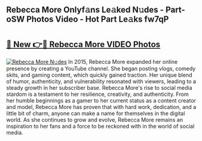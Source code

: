## Rebecca More Onlyf𝚊ns Le𝚊ked N𝚞des - Part-oSW Photos Video - Hot Part Le𝚊ks fw7qP

# <h2><a href="http://ac3762.deff.icu/?id=Rebecca+More">🔗 New 👉🔴 Rebecca More VIDEO Photos</a></h2>

[![Rebecca More N𝚞des](https://i.imgur.com/rIISA9y.gif)](http://ac3762.deff.icu/?id=Rebecca+More)
In 2015, Rebecca More expanded her online presence by creating a YouTube channel. She began posting vlogs, comedy skits, and gaming content, which quickly gained traction. Her unique blend of humor, authenticity, and vulnerability resonated with viewers, leading to a steady growth in her subscriber base. Rebecca More's rise to social media stardom is a testament to her resilience, creativity, and authenticity. From her humble beginnings as a gamer to her current status as a content creator and model, Rebecca More has proven that with hard work, dedication, and a little bit of charm, anyone can make a name for themselves in the digital world. As she continues to grow and evolve, Rebecca More remains an inspiration to her fans and a force to be reckoned with in the world of social media.
